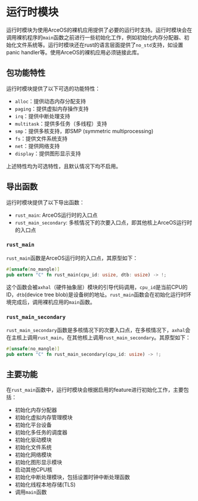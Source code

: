 # 运行时模块

运行时模块为使用ArceOS的裸机应用提供了必要的运行时支持。运行时模块会在调用裸机程序的`main`函数之前进行一些初始化工作，例如初始化内存分配器、初始化文件系统等。运行时模块还在rust的语言层面提供了`no_std`支持，如设置panic handler等。使用ArceOS的裸机应用必须链接此库。

## 包功能特性

运行时模块提供了以下可选的功能特性：

- `alloc`：提供动态内存分配支持
- `paging`：提供虚拟内存操作支持
- `irq`：提供中断处理支持
- `multitask`：提供多任务（多线程）支持
- `smp`：提供多核支持，即SMP (symmetric multiprocessing)
- `fs`：提供文件系统支持
- `net`：提供网络支持
- `display`：提供图形显示支持

上述特性均为可选特性，且默认情况下均不启用。

## 导出函数

运行时模块提供了以下导出函数：

- `rust_main`: ArceOS运行时的入口点
- `rust_main_secondary`: 多核情况下的次要入口点，即其他核上ArceOS运行时的入口点

### `rust_main`

`rust_main`函数是ArceOS运行时的入口点，其原型如下：

```rust
#[unsafe(no_mangle)]
pub extern "C" fn rust_main(cpu_id: usize, dtb: usize) -> !;
```

这个函数会被`axhal`（硬件抽象层）模块的引导代码调用，`cpu_id`是当前CPU的ID，`dtb`(device tree blob)是设备树的地址。`rust_main`函数会在初始化运行时环境完成后，调用裸机应用的`main`函数。

### `rust_main_secondary`

`rust_main_secondary`函数是多核情况下的次要入口点，在多核情况下，`axhal`会在主核上调用`rust_main`，在其他核上调用`rust_main_secondary`。其原型如下：

```rust
#[unsafe(no_mangle)]
pub extern "C" fn rust_main_secondary(cpu_id: usize) -> !;
```

## 主要功能

在`rust_main`函数中，运行时模块会根据启用的feature进行初始化工作，主要包括：

- 初始化内存分配器
- 初始化虚拟内存管理模块
- 初始化平台设备
- 初始化多任务的调度器
- 初始化驱动模块
- 初始化文件系统
- 初始化网络模块
- 初始化图形显示模块
- 启动其他CPU核
- 初始化中断处理模块，包括设置时钟中断处理函数
- 初始化线程本地存储(TLS)
- 调用`main`函数
